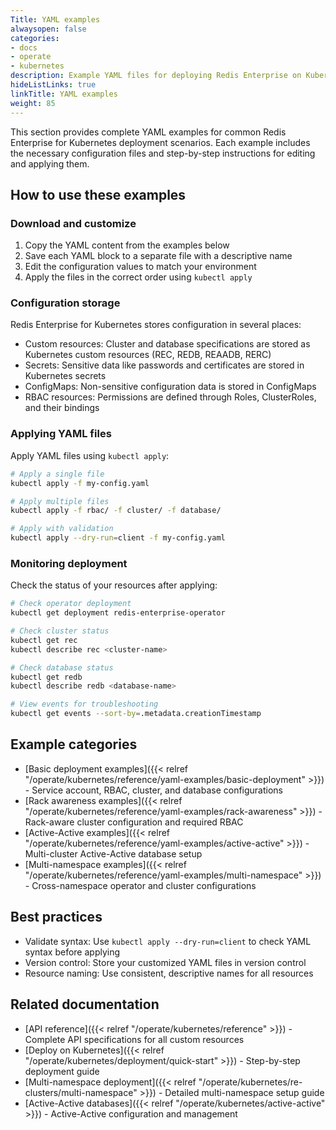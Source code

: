 ```yaml
---
Title: YAML examples
alwaysopen: false
categories:
- docs
- operate
- kubernetes
description: Example YAML files for deploying Redis Enterprise on Kubernetes with different configurations.
hideListLinks: true
linkTitle: YAML examples
weight: 85
---
```


This section provides complete YAML examples for common Redis Enterprise for Kubernetes deployment scenarios. Each example includes the necessary configuration files and step-by-step instructions for editing and applying them.

## How to use these examples

### Download and customize

1. Copy the YAML content from the examples below
2. Save each YAML block to a separate file with a descriptive name
3. Edit the configuration values to match your environment
4. Apply the files in the correct order using `kubectl apply`

### Configuration storage

Redis Enterprise for Kubernetes stores configuration in several places:

- Custom resources: Cluster and database specifications are stored as Kubernetes custom resources (REC, REDB, REAADB, RERC)
- Secrets: Sensitive data like passwords and certificates are stored in Kubernetes secrets
- ConfigMaps: Non-sensitive configuration data is stored in ConfigMaps
- RBAC resources: Permissions are defined through Roles, ClusterRoles, and their bindings

### Applying YAML files

Apply YAML files using `kubectl apply`:

```bash
# Apply a single file
kubectl apply -f my-config.yaml

# Apply multiple files
kubectl apply -f rbac/ -f cluster/ -f database/

# Apply with validation
kubectl apply --dry-run=client -f my-config.yaml
```

### Monitoring deployment

Check the status of your resources after applying:

```bash
# Check operator deployment
kubectl get deployment redis-enterprise-operator

# Check cluster status
kubectl get rec
kubectl describe rec <cluster-name>

# Check database status
kubectl get redb
kubectl describe redb <database-name>

# View events for troubleshooting
kubectl get events --sort-by=.metadata.creationTimestamp
```

## Example categories

- [Basic deployment examples]({{< relref "/operate/kubernetes/reference/yaml-examples/basic-deployment" >}}) - Service account, RBAC, cluster, and database configurations
- [Rack awareness examples]({{< relref "/operate/kubernetes/reference/yaml-examples/rack-awareness" >}}) - Rack-aware cluster configuration and required RBAC
- [Active-Active examples]({{< relref "/operate/kubernetes/reference/yaml-examples/active-active" >}}) - Multi-cluster Active-Active database setup
- [Multi-namespace examples]({{< relref "/operate/kubernetes/reference/yaml-examples/multi-namespace" >}}) - Cross-namespace operator and cluster configurations

## Best practices

- Validate syntax: Use `kubectl apply --dry-run=client` to check YAML syntax before applying
- Version control: Store your customized YAML files in version control
- Resource naming: Use consistent, descriptive names for all resources

## Related documentation

- [API reference]({{< relref "/operate/kubernetes/reference" >}}) - Complete API specifications for all custom resources
- [Deploy on Kubernetes]({{< relref "/operate/kubernetes/deployment/quick-start" >}}) - Step-by-step deployment guide
- [Multi-namespace deployment]({{< relref "/operate/kubernetes/re-clusters/multi-namespace" >}}) - Detailed multi-namespace setup guide
- [Active-Active databases]({{< relref "/operate/kubernetes/active-active" >}}) - Active-Active configuration and management
